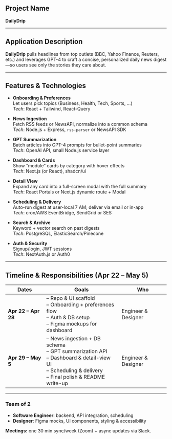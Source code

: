 ## Project Name  
**DailyDrip**

---

## Application Description  
**DailyDrip** pulls headlines from top outlets (BBC, Yahoo Finance, Reuters, etc.) and leverages GPT-4 to craft a concise, personalized daily news digest—so users see only the stories they care about.

---

## Features & Technologies

- **Onboarding & Preferences**  
  Let users pick topics (Business, Health, Tech, Sports, …)  
  _Tech_: React + Tailwind, React-Query

- **News Ingestion**  
  Fetch RSS feeds or NewsAPI, normalize into a common schema  
  _Tech_: Node.js + Express, `rss-parser` or NewsAPI SDK

- **GPT Summarization**  
  Batch articles into GPT-4 prompts for bullet-point summaries  
  _Tech_: OpenAI API, small Node.js service layer

- **Dashboard & Cards**  
  Show “module” cards by category with hover effects  
  _Tech_: Next.js (or React), shadcn/ui

- **Detail View**  
  Expand any card into a full-screen modal with the full summary  
  _Tech_: React Portals or Next.js dynamic route + Modal

- **Scheduling & Delivery**  
  Auto-run digest at user-local 7 AM; deliver via email or in-app  
  _Tech_: cron/AWS EventBridge, SendGrid or SES

- **Search & Archive**  
  Keyword + vector search on past digests  
  _Tech_: PostgreSQL, ElasticSearch/Pinecone

- **Auth & Security**  
  Signup/login, JWT sessions  
  _Tech_: NextAuth.js or Auth0

---

## Timeline & Responsibilities (Apr 22 – May 5)

| Dates             | Goals                                                      | Who                 |
|-------------------|------------------------------------------------------------|---------------------|
| **Apr 22 – Apr 28** | – Repo & UI scaffold<br>– Onboarding + preferences flow<br>– Auth & DB setup<br>– Figma mockups for dashboard | Engineer & Designer |
| **Apr 29 – May 5**  | – News ingestion + DB schema<br>– GPT summarization API<br>– Dashboard & detail-view UI<br>– Scheduling & delivery<br>– Final polish & README write-up | Engineer & Designer |

---

### Team of 2
- **Software Engineer**: backend, API integration, scheduling  
- **Designer**: Figma mocks, UI components, styling & accessibility  

**Meetings:** one 30 min sync/week (Zoom) + async updates via Slack.  
